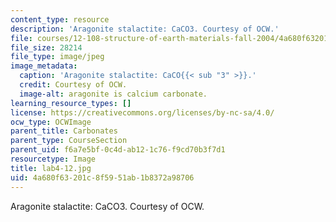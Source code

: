 ```yaml
---
content_type: resource
description: 'Aragonite stalactite: CaCO3. Courtesy of OCW.'
file: courses/12-108-structure-of-earth-materials-fall-2004/4a680f63201c8f5951ab1b8372a98706_lab4-12.jpg
file_size: 28214
file_type: image/jpeg
image_metadata:
  caption: 'Aragonite stalactite: CaCO{{< sub "3" >}}.'
  credit: Courtesy of OCW.
  image-alt: aragonite is calcium carbonate.
learning_resource_types: []
license: https://creativecommons.org/licenses/by-nc-sa/4.0/
ocw_type: OCWImage
parent_title: Carbonates
parent_type: CourseSection
parent_uid: f6a7e5bf-0c4d-ab12-1c76-f9cd70b3f7d1
resourcetype: Image
title: lab4-12.jpg
uid: 4a680f63-201c-8f59-51ab-1b8372a98706
---
```

Aragonite stalactite: CaCO3. Courtesy of OCW.